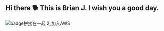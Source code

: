 ## Hi there 🐕 This is Brian J. I wish you a good day.


![badge拼接在一起 2_加入AWS](https://github.com/user-attachments/assets/54ffd0a9-a56d-46c9-bf11-c8e973719523)




<!--
**WireFoxTerrier/WireFoxTerrier** is a ✨ _special_ ✨ repository because its `README.md` (this file) appears on your GitHub profile.

Here are some ideas to get you started:

- 🔭 I’m currently working on ...
- 🌱 I’m currently learning ...
- 👯 I’m looking to collaborate on ...
- 🤔 I’m looking for help with ...
- 💬 Ask me about ...
- 📫 How to reach me: ...
- 😄 Pronouns: ...
- ⚡ Fun fact: ...
-->

